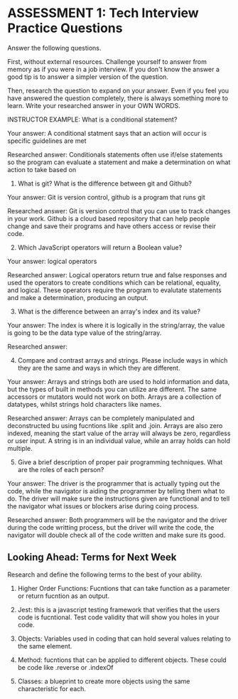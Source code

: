 # ASSESSMENT 1: Tech Interview Practice Questions

Answer the following questions.

First, without external resources. Challenge yourself to answer from memory as if you were in a job interview. If you don't know the answer a good tip is to answer a simpler version of the question.

Then, research the question to expand on your answer. Even if you feel you have answered the question completely, there is always something more to learn. Write your researched answer in your OWN WORDS.

INSTRUCTOR EXAMPLE: What is a conditional statement?

Your answer: A conditional statment says that an action will occur is specific guidelines are met

Researched answer: Conditionals statements often use if/else statements so the program can evaluate a statement and make a determination on what action to take based on 

1. What is git? What is the difference between git and Github?

Your answer: Git is version control, github is a program that runs git

Researched answer: Git is version control that you can use to track changes in your work. Github is a cloud based repository that can help people change and save their programs and have others access or revise their code.

2. Which JavaScript operators will return a Boolean value?

Your answer: logical operators

Researched answer: Logical operators return true and false responses and used the operators to create conditions  which can be relational, equality, and logical. These operators require the program to evalutate statements and make a determination, producing an output.

3. What is the difference between an array's index and its value?

Your answer: The index is where it is logically in the string/array, the value is going to be the data type value of the string/array.

Researched answer:

4. Compare and contrast arrays and strings. Please include ways in which they are the same and ways in which they are different.

Your answer: Arrays and strings both are used to hold information and data, but the types of built in methods you can utilize are different. The same accessors or mutators would not work on both. Arrays are a collection of datatypes, whilst strings hold characters like names. 

Researched answer: Arrays can be completely manipulated and deconstructed bu using fucntions like .split and .join. Arrays are also zero indexed, meaning the start value of the array will always be zero, regardless or user input. A string is in an individual value, while an array holds can hold multiple. 

5. Give a brief description of proper pair programming techniques. What are the roles of each person?

Your answer: The driver is the programmer that is actually typing out the code, while the navigator is aiding the programmer by telling them what to do. The driver will make sure the instructions given are functional and to tell the navigator what issues or blockers arise during coing process.

Researched answer: Both programmers will be the navigator and the driver during the code writting process, but the driver will write the code, the navigator will double check all of the code written and make sure its good. 

## Looking Ahead: Terms for Next Week

Research and define the following terms to the best of your ability.

1. Higher Order Functions: Fucntions that can take function as a parameter or return fucntion as an output.

2. Jest: this is a javascript testing framework that verifies that the users code is fucntional. Test code validity that will show you holes in your code.

3. Objects: Variables used in coding that can hold several values relating to the same element.

4. Method: fucntions that can be applied to different objects. These could be code like .reverse or .indexOf

5. Classes: a blueprint to create more objects using the same characteristic for each.
